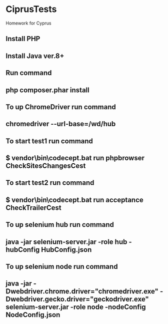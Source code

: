 # CiprusTests
Homework for Cyprus 

## Install PHP
## Install Java ver.8+

## Run command 
## php composer.phar install

## To up ChromeDriver run command
## chromedriver --url-base=/wd/hub

## To start test1 run command
## $ vendor\bin\codecept.bat run phpbrowser CheckSitesChangesCest

## To start test2 run command
## $ vendor\bin\codecept.bat run acceptance CheckTrailerCest

## To up selenium hub run command 
## java -jar selenium-server.jar -role hub -hubConfig HubConfig.json

## To up selenium node run command 
## java -jar -Dwebdriver.chrome.driver="chromedriver.exe" -Dwebdriver.gecko.driver="geckodriver.exe" selenium-server.jar -role node -nodeConfig NodeConfig.json
